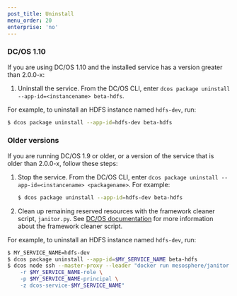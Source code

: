 ```yaml
---
post_title: Uninstall
menu_order: 20
enterprise: 'no'
---
```


<!-- THIS CONTENT DUPLICATES THE DC/OS OPERATION GUIDE -->

### DC/OS 1.10

If you are using DC/OS 1.10 and the installed service has a version greater than 2.0.0-x:

1. Uninstall the service. From the DC/OS CLI, enter `dcos package uninstall --app-id=<instancename> beta-hdfs`.

For example, to uninstall an HDFS instance named `hdfs-dev`, run:

```bash
$ dcos package uninstall --app-id=hdfs-dev beta-hdfs
```

### Older versions

If you are running DC/OS 1.9 or older, or a version of the service that is older than 2.0.0-x, follow these steps:

1. Stop the service. From the DC/OS CLI, enter `dcos package uninstall --app-id=<instancename> <packagename>`.
   For example:
   ```bash
   $ dcos package uninstall --app-id=hdfs-dev beta-hdfs
   ```
1. Clean up remaining reserved resources with the framework cleaner script, `janitor.py`. See [DC/OS documentation](https://docs.mesosphere.com/1.9/deploying-services/uninstall/#framework-cleaner) for more information about the framework cleaner script.

For example, to uninstall an HDFS instance named `hdfs-dev`, run:

```bash
$ MY_SERVICE_NAME=hdfs-dev
$ dcos package uninstall --app-id=$MY_SERVICE_NAME beta-hdfs
$ dcos node ssh --master-proxy --leader "docker run mesosphere/janitor /janitor.py \
    -r $MY_SERVICE_NAME-role \
    -p $MY_SERVICE_NAME-principal \
    -z dcos-service-$MY_SERVICE_NAME"
```

<!-- END DUPLICATE BLOCK -->

